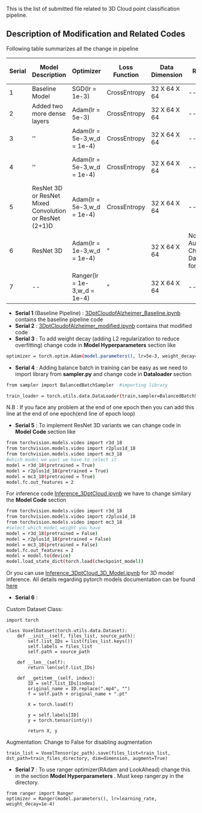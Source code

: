 This is the list of submitted file related to 3D Cloud point classification pipeline.

## Description of Modification and Related Codes

Following table summarizes all the change in pipeline

| Serial | Model Description | Optimizer | Loss Function | Data Dimension | Dataset Relatd New Features | Other new features |
| --- | --- | --- | --- | --- | --- | --- |
| 1 | Baseline Model | SGD(lr = 1e-3) | CrossEntropy | 32 X 64 X 64 | -- | -- |
| 2 | Added two more dense layers | Adam(lr = 5e-3) | CrossEntropy | 32 X 64 X 64 | -- | -- |
| 3 | '' | Adam(lr = 5e-3,w_d = 1e-4) | CrossEntropy | 32 X 64 X 64 | -- | -- |
| 4 | '' | Adam(lr = 5e-3,w_d = 1e-4) | CrossEntropy | 32 X 64 X 64 | -- | Balance Batch added in training |
| 5 | ResNet 3D or ResNet Mixed Convolution or ResNet (2+1)D | Adam(lr = 5e-3,w_d = 1e-4) | CrossEntropy | 32 X 64 X 64 | -- | -- |
| 6 | ResNet 3D | Adam(lr = 1e-3,w_d = 1e-4) | " | 32 X 64 X 64 | Normalization, Augmentation, Changed DataLoader format | -- |
| 7 | -- | Ranger(lr = 1e-3,w_d = 1e-4) | " | 32 X 64 X 64 | -- | -- |

- **Serial 1**  (Baseline Pipeline) : [3DptCloudofAlzheimer_Baseline.ipynb](3DptCloudofAlzheimer_Baseline.ipynb) contains the baseline pipeline code
- **Serial 2** : [3DptCloudofAlzheimer_modified.ipynb](3DptCloudofAlzheimer_modified.ipynb) contains that modified code
- **Serial 3** : To add weight decay (adding L2 regularization to reduce overfitting) change code in **Model Hyperparameters** section like 
```bash
optimizer = torch.optim.Adam(model.parameters(), lr=5e-3, weight_decay=1e-4)
```
- **Serial 4** : Adding balance batch in training can be easy as we need to import library from **sampler.py** and change code in **Dataloader** section
```bash
from sampler import BalancedBatchSampler  #importing library

train_loader = torch.utils.data.DataLoader(train,sampler=BalancedBatchSampler(train), batch_size = batch_size, num_workers=4)
```
N.B : If you face any problem at the end of one epoch then you can add this line at the end of one epoch(end line of epoch loop)

- **Serial 5** :
To implement ResNet 3D variants we can change code in **Model Code** section like
```bash
from torchvision.models.video import r3d_18
from torchvision.models.video import r2plus1d_18
from torchvision.models.video import mc3_18
#which model we want we have to select it
model = r3d_18(pretrained = True)
model = r2plus1d_18(pretrained = True)
model = mc3_18(pretrained = True)
model.fc.out_features = 2
```
For inference code [Inference_3DptCloud.ipynb](Inference_3DptCloud.ipynb) we have to change similary the **Model Code** section
```bash
from torchvision.models.video import r3d_18
from torchvision.models.video import r2plus1d_18
from torchvision.models.video import mc3_18
#select which model weight you have
model = r3d_18(pretrained = False)
model = r2plus1d_18(pretrained = False)
model = mc3_18(pretrained = False)
model.fc.out_features = 2
model = model.to(device)
model.load_state_dict(torch.load(checkpoint_model))
```
Or you can use [Inference_3DptCloud_3D_Model.ipynb](Inference_3DptCloud_3D_Model.ipynb) for 3D model inference. All details regarding pytorch models documentation can be found <a href="https://pytorch.org/docs/stable/torchvision/models.html">here</a>


- **Serial 6** :

Custom Dataset Class:
```
import torch

class VoxelDataset(torch.utils.data.Dataset):
    def __init__(self, files_list, source_path):
        self.list_IDs = list(files_list.keys())
        self.labels = files_list
        self.path = source_path

    def __len__(self):
        return len(self.list_IDs)

    def __getitem__(self, index):
        ID = self.list_IDs[index]
        original_name = ID.replace(".mp4", "")
        f = self.path + original_name + ".pt"

        X = torch.load(f)

        y = self.labels[ID]
        y = torch.tensor(int(y))

        return X, y
```

Augmentation: Change to False for disabling augmentation
```
train_list = VoxelTensor(pc_path).save(files_list=train_list, dst_path=train_files_directory, dim=dimension, augment=True)
```
- **Serial 7** :
To use ranger optimizer(RAdam and LookAhead) change this in the section **Model Hyperparameters** . Must keep ranger.py in the directory.
``` 
from ranger import Ranger 
optimizer = Ranger(model.parameters(), lr=learning_rate, weight_decay=1e-4)
```



